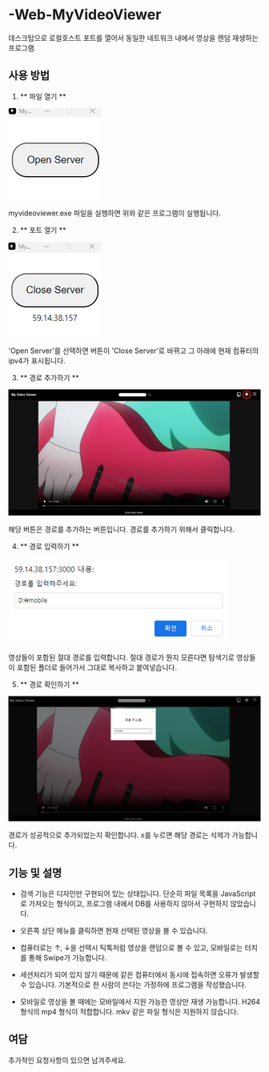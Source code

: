 # -Web-MyVideoViewer
데스크탑으로 로컬호스트 포트를 열어서 동일한 네트워크 내에서 영상을 랜덤 재생하는 프로그램

## 사용 방법
1. ** 파일 열기 **

![파일 열기](./screenshots/1.png)

myvideoviewer.exe 파일을 실행하면 위와 같은 프로그램이 실행됩니다.

2. ** 포트 열기 **

![포트 열기](./screenshots/2.png)

'Open Server'를 선택하면 버튼이 'Close Server'로 바뀌고 그 아래에 현재 컴퓨터의 ipv4가 표시됩니다.


3. ** 경로 추가하기 **

![경로 추가하기](./screenshots/3_1.png)

해당 버튼은 경로를 추가하는 버튼입니다. 경로를 추가하기 위해서 클릭합니다.

4. ** 경로 입력하기 **

![경로 입력하기](./screenshots/4.png)

영상들이 포함된 절대 경로를 입력합니다. 절대 경로가 뭔지 모른다면 탐색기로 영상들이 포함된 폴더로 들어가서 그대로 복사하고 붙여넣습니다.

5. ** 경로 확인하기 **

![경로 확인하기](./screenshots/5.png)

경로가 성공적으로 추가되었는지 확인합니다. x를 누르면 해당 경로는 삭제가 가능합니다.

## 기능 및 설명

* 검색 기능은 디자인만 구현되어 있는 상태입니다. 단순히 파일 목록을 JavaScript로 가져오는 형식이고, 프로그램 내에서 DB를 사용하지 않아서 구현하지 않았습니다.

* 오른쪽 상단 메뉴를 클릭하면 현재 선택된 영상을 볼 수 있습니다.

* 컴퓨터로는 ↑, ↓을 선택시 틱톡처럼 영상을 랜덤으로 볼 수 있고, 모바일로는 터치를 통해 Swipe가 가능합니다. 

* 세션처리가 되어 있지 않기 때문에 같은 컴퓨터에서 동시에 접속하면 오류가 발생할 수 있습니다. 기본적으로 한 사람이 쓴다는 가정하에 프로그램을 작성했습니다.

* 모바일로 영상을 볼 때에는 모바일에서 지원 가능한 영상만 재생 가능합니다. H264 형식의 mp4 형식이 적합합니다. mkv 같은 파일 형식은 지원하지 않습니다.

## 여담

추가적인 요청사항이 있으면 남겨주세요.